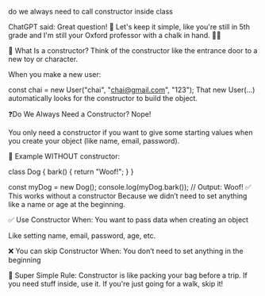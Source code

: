 do we always need to call constructor inside class

ChatGPT said:
Great question! 🧠 Let's keep it simple, like you're still in 5th grade and I'm still your Oxford professor with a chalk in hand. 🧑‍🏫

🚪 What Is a constructor?
Think of the constructor like the entrance door to a new toy or character.

When you make a new user:


const chai = new User("chai", "chai@gmail.com", "123");
That new User(...) automatically looks for the constructor to build the object.

❓Do We Always Need a Constructor?
Nope!

You only need a constructor if you want to give some starting values when you create your object (like name, email, password).

🧸 Example WITHOUT constructor:

class Dog {
  bark() {
    return "Woof!";
  }
}

const myDog = new Dog();
console.log(myDog.bark()); // Output: Woof!
✅ This works without a constructor
Because we didn’t need to set anything like a name or age at the beginning.

✅ Use Constructor When:
You want to pass data when creating an object

Like setting name, email, password, age, etc.

❌ You can skip Constructor When:
You don’t need to set anything in the beginning

🧠 Super Simple Rule:
Constructor is like packing your bag before a trip. If you need stuff inside, use it. If you're just going for a walk, skip it!